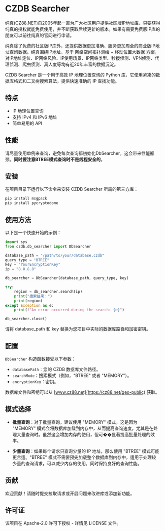 # CZDB Searcher
纯真(CZ88.NET)自2005年起一直为广大社区用户提供社区版IP地址库，只要获得纯真的授权就能免费使用，并不断获取后续更新的版本。如果有需要免费版IP库的朋友可以前往纯真的官网进行申请。

纯真除了免费的社区版IP库外，还提供数据更加准确、服务更加周全的商业版IP地址查询数据。纯真围绕IP地址，基于 网络空间拓扑测绘 + 移动位置大数据 方案，对IP地址定位、IP网络风险、IP使用场景、IP网络类型、秒拨侦测、VPN侦测、代理侦测、爬虫侦测、真人度等均有近20年丰富的数据沉淀。

CZDB Searcher 是一个用于高效 IP 地理位置查询的 Python 库，它使用紧凑的数据库格式和二叉树搜索算法，提供快速准确的 IP 查找功能。

## 特点

- IP 地理位置查询
- 支持 IPv4 和 IPv6 地址
- 简单易用的 API

## 性能

请尽量使用单例来查询，避免每次查询都初始化DbSearcher，这会带来性能瓶颈。**同时要注意BTREE模式查询时不是线程安全的**。

## 安装

在项目目录下运行以下命令来安装 CZDB Searcher 所需的第三方库：

```bash
pip install msgpack
pip install pycryptodome
```

## 使用方法
以下是一个快速开始的示例：
    
```python
import sys
from czdb.db_searcher import DbSearcher

database_path = "/path/to/your/database.czdb"
query_type = "BTREE"
key = "YourEncryptionKey"
ip = "8.8.8.8"

db_searcher = DbSearcher(database_path, query_type, key)

try:
    region = db_searcher.search(ip)
    print("搜索结果：")
    print(region)
except Exception as e:
    print(f"An error occurred during the search: {e}")

db_searcher.close()
```

请将 database_path 和 key 替换为您项目中实际的数据库路径和加密密钥。

## 配置

`DbSearcher` 构造函数接受以下参数：

- `databasePath`：您的 CZDB 数据库文件路径。
- `searchMode`：搜索模式（例如，"BTREE" 或者 "MEMORY"）。
- `encryptionKey`：密钥。

数据库文件和密钥可以从 [www.cz88.net](https://cz88.net/geo-public) 获取。

## 模式选择

- **批量查询**：对于批量查询，建议使用 "MEMORY" 模式。这是因为 "MEMORY" 模式会将数据库加载到内存中，从而提高查询速度，尤其是在处理大量查询时。虽然这会增加内存的使用，但可��显著提高批量处理的效率。

- **少量查询**：如果每个请求只查询少量的 IP 地址，那么使用 "BTREE" 模式可能更合适。"BTREE" 模式不需要预先加载整个数据库到内存中，适用于处理较少量的查询请求，可以减少内存的使用，同时保持良好的查询性能。

## 贡献

欢迎贡献！请随时提交拉取请求或开启问题来改进库或添加新功能。

## 许可证

该项目在 Apache-2.0 许可下授权 - 详情见 LICENSE 文件。
